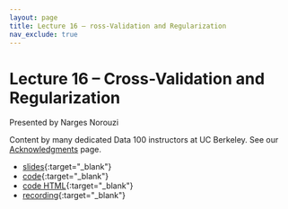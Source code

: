 ```yaml
---
layout: page
title: Lecture 16 – ross-Validation and Regularization
nav_exclude: true
---
```


# Lecture 16 – Cross-Validation and Regularization

Presented by Narges Norouzi

Content by many dedicated Data 100 instructors at UC Berkeley. See our [Acknowledgments](../../acks) page.

- [slides](https://docs.google.com/presentation/d/1IWeUmPpQ8YwfV1KS_pcLHR7J77Cz3kGLmJkxyevzSJc/edit?usp=sharing){:target="_blank"}
- [code](https://data100.datahub.berkeley.edu/hub/user-redirect/git-pull?repo=https%3A%2F%2Fgithub.com%2FDS-100%2Fsp24-student&urlpath=lab%2Ftree%2Fsp24-student%2F%2Flecture%2Flec16%2Flec16.ipynb&branch=main){:target="_blank"}
- [code HTML](../../resources/assets/lectures/lec16/lec16.html){:target="_blank"}
- [recording](https://youtu.be/O7HKcI-TO84){:target="_blank"}